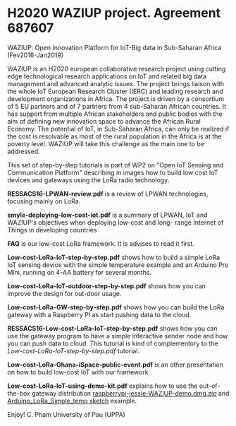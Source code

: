H2020 WAZIUP project. Agreement 687607
======================================

WAZIUP: Open Innovation Platform for IoT-Big data in Sub-Saharan Africa  (Fev2016-Jan2019)

WAZIUP is an H2020 european collaborative research project using cutting edge technological research applications on IoT and related big data management and advanced analytic issues. The project brings liaison with the whole IoT European Research Cluster (IERC) and leading research and development organizations in Africa. The project is driven by a consortium of 5 EU partners and of 7 partners from 4 sub-Saharan African countries. It has support from multiple African stakeholders and public bodies with the aim of defining new innovation space to advance the African Rural Economy. The potential of IoT, in Sub-Saharan Africa, can only be realized if the cost is resolvable as most of the rural population in the Africa is at the poverty level. WAZIUP will take this challenge as the main one to be addressed.

This set of step-by-step tutorials is part of WP2 on "Open IoT Sensing and Communication Platform" describing in images how to build low cost IoT devices  and gateways using the LoRa radio technology.

**RESSACS16-LPWAN-review.pdf** is a review of LPWAN technologies, focusing mainly on LoRa.

**smyle-deploying-low-cost-iot.pdf** is a summary of LPWAN, IoT and WAZIUP's objectives when deploying low-cost and long-range Internet of Things in developing countries 

**FAQ** is our low-cost LoRa framework. It is advises to read it first.

**Low-cost-LoRa-IoT-step-by-step.pdf** shows how to build a simple LoRa IoT sensing device with the simple temperature example and an Arduino Pro Mini, running on 4-AA battery for several months.

**Low-cost-LoRa-IoT-outdoor-step-by-step.pdf** shows how you can improve the design for out-door usage.

**Low-cost-LoRa-GW-step-by-step.pdf** shows how you can build the LoRa gateway with a Raspberry PI as start pushing data to the cloud.

**RESSACS16-Low-cost-LoRa-IoT-step-by-step.pdf** shows how you can use the gateway program to have a simple interactive sender node and how you can push data to cloud. This tutorial is kind of complementory to the *Low-cost-LoRa-IoT-step-by-step.pdf* tutorial.

**Low-cost-LoRa-Ghana-iSpace-public-event.pdf** is an other presentation on how to build low-cost IoT with our framework.

**Low-cost-LoRa-IoT-using-demo-kit.pdf** explains how to use the out-of-the-box gateway distribution [raspberrypi-jessie-WAZIUP-demo.dmg.zip](http://cpham.perso.univ-pau.fr/LORA/WAZIUP/raspberrypi-jessie-WAZIUP-demo.dmg.zip) and [Arduino_LoRa_Simple_temp sketch](https://github.com/CongducPham/LowCostLoRaGw/tree/master/Arduino/Arduino_LoRa_Simple_temp) example.

Enjoy!
C. Pham
University of Pau (UPPA)